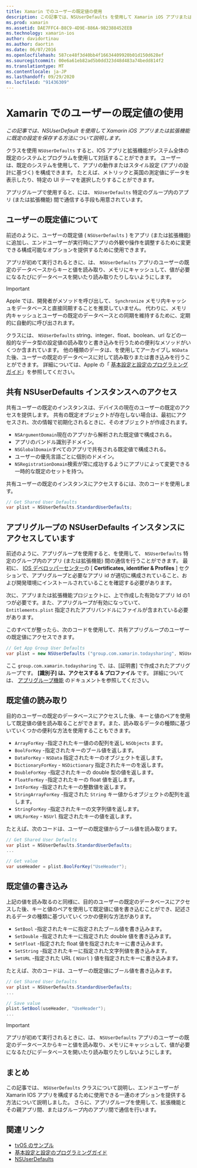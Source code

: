 ```yaml
---
title: Xamarin でのユーザーの既定値の使用
description: この記事では、NSUserDefaults を使用して Xamarin iOS アプリまたは拡張機能に既定の設定を保存する方法について説明します。 ここでは、NSUserDefaults の概要について説明し、値の読み取りと書き込みの方法について説明します。
ms.prod: xamarin
ms.assetid: DAE7FFC4-B8C9-4D9E-886A-9B2388452EEB
ms.technology: xamarin-ios
author: davidortinau
ms.author: daortin
ms.date: 06/07/2016
ms.openlocfilehash: 587ce48f3d40bb4f16634409920b01d150d628ef
ms.sourcegitcommit: 00e6a61eb82ad5b0dd323d48d483a74bedd814f2
ms.translationtype: MT
ms.contentlocale: ja-JP
ms.lasthandoff: 09/29/2020
ms.locfileid: "91436309"
---
```

# <a name="working-with-user-defaults-in-xamarinios"></a>Xamarin でのユーザーの既定値の使用

_この記事では、NSUserDefault を使用して Xamarin iOS アプリまたは拡張機能に既定の設定を保存する方法について説明します。_

クラスを使用 `NSUserDefaults` すると、IOS アプリと拡張機能がシステム全体の既定のシステムとプログラムを使用して対話することができます。 ユーザーは、既定のシステムを使用して、アプリの動作またはスタイル設定 (アプリの設計に基づく) を構成できます。 たとえば、メトリックと英国の測定値にデータを表示したり、特定の UI テーマを選択したりすることができます。

アプリグループで使用すると、には、 `NSUserDefaults` 特定のグループ内のアプリ (または拡張機能) 間で通信する手段も用意されています。

<a name="About-User-Defaults"></a>

## <a name="about-user-defaults"></a>ユーザーの既定値について

前述のように、ユーザーの既定値 ( `NSUserDefaults` ) をアプリ (または拡張機能) に追加し、エンドユーザーが実行時にアプリの外観や操作を調整するために変更できる構成可能なオプションを提供するために使用できます。

アプリが初めて実行されるときに、は、 `NSUserDefaults` アプリのユーザーの既定のデータベースからキーと値を読み取り、メモリにキャッシュして、値が必要になるたびにデータベースを開いたり読み取りたりしないようにします。 

> [!IMPORTANT]
> Apple では、開発者がメソッドを呼び出して、 `Synchronize` メモリ内キャッシュをデータベースと直接同期することを推奨していません。 代わりに、メモリ内キャッシュとユーザーの既定のデータベースとの同期を維持するために、定期的に自動的に呼び出されます。

クラスには、 `NSUserDefaults` string、integer、float、boolean、url などの一般的なデータ型の設定値の読み取りと書き込みを行うための便利なメソッドがいくつか含まれています。 他の種類のデータは、を使用してアーカイブし `NSData` た後、ユーザーの既定のデータベースに対して読み取りまたは書き込みを行うことができます。 詳細については、Apple の「 [基本設定と設定のプログラミングガイド](https://developer.apple.com/library/mac/documentation/Cocoa/Conceptual/UserDefaults/Introduction/Introduction.html#//apple_ref/doc/uid/10000059i)」を参照してください。

<a name="Accessing-the-Shared-NSUserDefaults-Instance"></a>

## <a name="accessing-the-shared-nsuserdefaults-instance"></a>共有 NSUserDefaults インスタンスへのアクセス 

共有ユーザーの既定のインスタンスは、デバイスの現在のユーザーの既定のアクセスを提供します。 共有の既定オブジェクトが存在しない場合は、最初にアクセスされ、次の情報で初期化されるときに、そのオブジェクトが作成されます。

- `NSArgumentDomain`現在のアプリから解析された既定値で構成される。
- アプリのバンドル識別子ドメイン。
- `NSGlobalDomain`すべてのアプリで共有される既定値で構成される。
- ユーザーの優先言語ごとに個別のドメイン。
- `NSRegistrationDomain`検索が常に成功するようにアプリによって変更できる一時的な既定のセットを持つ。

共有ユーザーの既定のインスタンスにアクセスするには、次のコードを使用します。

```csharp
// Get Shared User Defaults
var plist = NSUserDefaults.StandardUserDefaults;
```

<a name="Accessing-an-App-Group-NSUserDefaults-Instance"></a>

## <a name="accessing-an-app-group-nsuserdefaults-instance"></a>アプリグループの NSUserDefaults インスタンスにアクセスしています

前述のように、アプリグループを使用すると、を使用して、 `NSUserDefaults` 特定のグループ内のアプリ (または拡張機能) 間の通信を行うことができます。 最初に、 [IOS デベロッパーセンター](https://developer.apple.com/devcenter/ios/)の [ **Certificates, identifier & Profiles** ] セクションで、アプリグループと必要なアプリ id が適切に構成されていること、および開発環境にインストールされていることを確認する必要があります。

次に、アプリまたは拡張機能プロジェクトに、上で作成した有効なアプリ Id の1つが必要です。また、アプリグループが有効になっていて、 `Entitlements.plist` 指定されたアプリバンドルにファイルが含まれている必要があります。

このすべてが整ったら、次のコードを使用して、共有アプリグループのユーザーの既定値にアクセスできます。

```csharp
// Get App Group User Defaults
var plist = new NSUserDefaults ("group.com.xamarin.todaysharing", NSUserDefaultsType.SuiteName);
```

ここ `group.com.xamarin.todaysharing` で、は、[証明書] で作成されたアプリグループです。 **[識別子] は、アクセスする & プロファイル** です。 詳細については、 [アプリグループ機能](~/ios/deploy-test/provisioning/capabilities/app-groups-capabilities.md) のドキュメントを参照してください。

<a name="Reading-Default-Values"></a>

## <a name="reading-default-values"></a>既定値の読み取り

目的のユーザーの既定のデータベースにアクセスした後、キーと値のペアを使用して既定値の値を読み取ることができます。また、読み取るデータの種類に基づいていくつかの便利な方法を使用することもできます。

- `ArrayForKey` -指定されたキー値のの配列を返し `NSObjects` ます。
- `BoolForKey` -指定されたキーのブール値を返します。
- `DataForKey` - `NSData` 指定されたキーのオブジェクトを返します。
- `DictionaryForKey` - `NSDictionary` 指定されたキーのを返します。
- `DoubleForKey` -指定されたキーの double 型の値を返します。
- `FloatForKey` -指定されたキーの float 値を返します。
- `IntForKey` -指定されたキーの整数値を返します。
- `StringArrayForKey` -指定された `String` キー値からオブジェクトの配列を返します。
- `StringForKey` -指定されたキーの文字列値を返します。
- `URLForKey` - `NSUrl` 指定されたキーの値を返します。

たとえば、次のコードは、ユーザーの既定値からブール値を読み取ります。

```csharp
// Get Shared User Defaults
var plist = NSUserDefaults.StandardUserDefaults;
...

// Get value
var useHeader = plist.BoolForKey("UseHeader");

```

<a name="Writing-Default-Values"></a>

## <a name="writing-default-values"></a>既定値の書き込み

上記の値を読み取るのと同様に、目的のユーザーの既定のデータベースにアクセスした後、キーと値のペアを使用して既定値に値を書き込むことができ、記述されるデータの種類に基づいていくつかの便利な方法があります。

- `SetBool` -指定されたキーに指定されたブール値を書き込みます。
- `SetDouble` -指定されたキーに指定された double 値を書き込みます。
- `SetFloat` -指定された float 値を指定されたキーに書き込みます。
- `SetString` -指定されたキーに指定された文字列値を書き込みます。
- `SetURL` -指定された URL ( `NSUrl` ) 値を指定されたキーに書き込みます。

たとえば、次のコードは、ユーザーの既定値にブール値を書き込みます。

```csharp
// Get Shared User Defaults
var plist = NSUserDefaults.StandardUserDefaults;
...

// Save value
plist.SetBool(useHeader, "UseHeader");
...

```

> [!IMPORTANT]
> アプリが初めて実行されるときに、は、 `NSUserDefaults` アプリのユーザーの既定のデータベースからキーと値を読み取り、メモリにキャッシュして、値が必要になるたびにデータベースを開いたり読み取りたりしないようにします。

<a name="Summary"></a>

## <a name="summary"></a>まとめ

この記事では、 `NSUserDefaults` クラスについて説明し、エンドユーザーが Xamarin IOS アプリを構成するために使用できる一連のオプションを提供する方法について説明しました。 さらに、アプリグループを使用して、拡張機能とその親アプリ間、またはグループ内のアプリ間で通信を行います。

## <a name="related-links"></a>関連リンク

- [tvOS のサンプル](/samples/browse/?products=xamarin&term=Xamarin.iOS%2btvOS)
- [基本設定と設定のプログラミングガイド](https://developer.apple.com/library/mac/documentation/Cocoa/Conceptual/UserDefaults/Introduction/Introduction.html#//apple_ref/doc/uid/10000059i)
- [NSUserDefaults](https://developer.apple.com/library/mac/documentation/Cocoa/Reference/Foundation/Classes/NSUserDefaults_Class/#//apple_ref/doc/constant_group/NSUserDefaults_Domains)